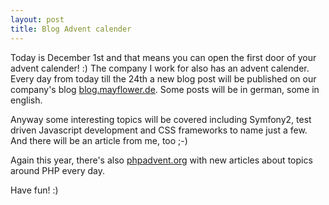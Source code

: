 ```yaml
---
layout: post
title: Blog Advent calender
---
```

<p>Today is December 1st and that means you can open the first door of your advent calender! :) The company I work for also has an advent calender. Every day from today till the 24th a new blog post will be published on our company's blog <a href="http://blog.mayflower.de" target="_blank">blog.mayflower.de</a>. Some posts will be in german, some in english.</p>
<p>Anyway some interesting topics will be covered including Symfony2, test driven Javascript development and CSS frameworks to name just a few. And there will be an article from me, too ;-)</p>
<p>Again this year, there's also <a href="http://phpadvent.org/2011" target="_blank">phpadvent.org</a> with new articles about topics around PHP every day.</p>
<p>Have fun! :)</p>
